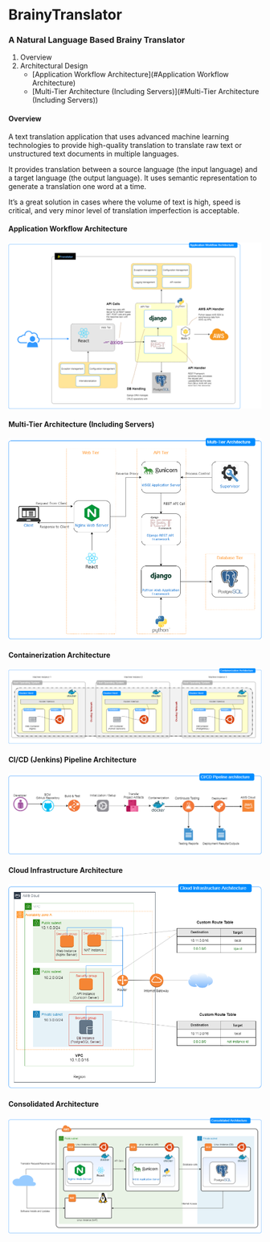 # BrainyTranslator
### A Natural Language Based Brainy Translator

1. Overview
2. Architectural Design
    * [Application Workflow Architecture](#Application Workflow Architecture)
    * [Multi-Tier Architecture (Including Servers)](#Multi-Tier Architecture (Including Servers))

#### Overview
A text translation application that uses advanced machine learning technologies to provide high-quality translation to translate raw text or unstructured text documents in multiple languages.

It provides translation between a source language (the input language) and a target language (the output language). It uses semantic representation to generate a translation one word at a time.

It’s a great solution in cases where the volume of text is high, speed is critical, and very minor level of translation imperfection is acceptable. 

#### Application Workflow Architecture

![Application Workflow Architecture](/Documentation/Diagrams/Application%20workflow%20Architecture.png)

#### Multi-Tier Architecture (Including Servers) 

![Application Workflow Architecture](/Documentation/Diagrams/Application%20Multi-tier%20Architecture.png)

#### Containerization Architecture

![Application Workflow Architecture](/Documentation/Diagrams/Containerization%20Architecture.png)

#### CI/CD (Jenkins) Pipeline Architecture

![Application Workflow Architecture](/Documentation/Diagrams/Jenkins_Pipeline.png)

#### Cloud Infrastructure Architecture

![Application Workflow Architecture](/Documentation/Diagrams/Cloud%20Infrastructure%20Architecture.png)

#### Consolidated Architecture

![Application Workflow Architecture](/Documentation/Diagrams/Consolidated%20Architecture.png)
